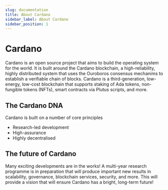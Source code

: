 ```yaml
---
slug: documentation
title: About Cardano
sidebar_label: About Cardano
sidebar_position: 1
---
```


# Cardano

Cardano is an open source project that aims to build the operating system for the world.
It is built around the Cardano blockchain, a high-reliability, highly distributed system
that uses the Ouroboros consensus mechanims to establish a verifiable chain of blocks.
Cardano is a third-generation, low-energy, low-cost blockchain that supports staking of Ada tokens,
non-fungible tokens (NFTs), smart contracts via Plutus scripts, and more.

## The Cardano DNA

Cardano is built on a number of core principles

- Research-led development
- High-assurance
- Highly decentralised

## The future of Cardano

Many exciting developments are in the works!   A multi-year research programme is in preparation
that will produce important new results in scalability, governance, blockchain services, security, and more.
This will provide a vision that will ensure Cardano has a bright, long-term future!
